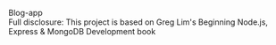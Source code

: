 ﻿Blog-app<br>
Full disclosure: This project is based on Greg Lim's Beginning Node.js, Express & MongoDB Development book<br>
